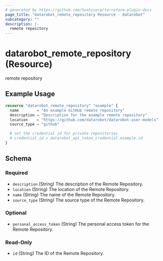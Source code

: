 ```yaml
---
# generated by https://github.com/hashicorp/terraform-plugin-docs
page_title: "datarobot_remote_repository Resource - datarobot"
subcategory: ""
description: |-
  remote repository
---
```


# datarobot_remote_repository (Resource)

remote repository

## Example Usage

```terraform
resource "datarobot_remote_repository" "example" {
  name        = "An example GitHub remote repository"
  description = "Description for the example remote repository"
  location    = "https://github.com/datarobot/datarobot-user-models"
  source_type = "github"

  # set the credential id for private repositories
  # credential_id = datarobot_api_token_credential.example.id
}
```

<!-- schema generated by tfplugindocs -->
## Schema

### Required

- `description` (String) The description of the Remote Repository.
- `location` (String) The location of the Remote Repository.
- `name` (String) The name of the Remote Repository.
- `source_type` (String) The source type of the Remote Repository.

### Optional

- `personal_access_token` (String) The personal access token for the Remote Repository.

### Read-Only

- `id` (String) The ID of the Remote Repository.
